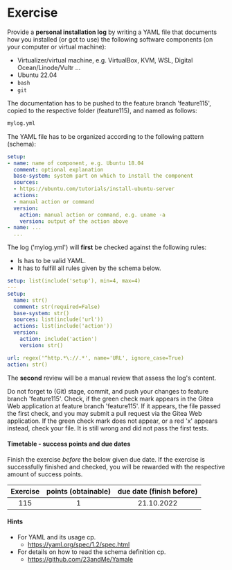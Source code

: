 # Exercise

Provide a **personal installation log** by writing a YAML file
that documents how you installed (or got to use) the following
software components (on your computer or virtual machine):

- Virtualizer/virtual machine, e.g. VirtualBox, KVM, WSL,
  Digital Ocean/Linode/Vultr ...
- Ubuntu 22.04 
- `bash`
- `git`

The documentation has to be pushed to the feature branch
'feature115', copied to the respective folder
(feature115), and named as follows:

```sh
mylog.yml
```

The YAML file has to be organized according to the following
pattern (schema):

```yml
setup:
- name: name of component, e.g. Ubuntu 18.04
  comment: optional explanation
  base-system: system part on which to install the component
  sources:
  - https://ubuntu.com/tutorials/install-ubuntu-server
  actions:
  - manual action or command
  version:
    action: manual action or command, e.g. uname -a
    version: output of the action above
- name: ...
  ...
```

The log ('mylog.yml') will **first** be checked against the following rules:

- Is has to be valid YAML.
- It has to fulfill all rules given by the schema below.

```yml
setup: list(include('setup'), min=4, max=4)
---
setup:
  name: str()
  comment: str(required=False)
  base-system: str()
  sources: list(include('url'))
  actions: list(include('action'))
  version:
    action: include('action')
    version: str()

url: regex('^http.*\://.*', name='URL', ignore_case=True)
action: str()
```

The **second** review will be a manual review that assess the log's content.

Do not forget to (Git) stage, commit, and push your changes to feature
branch 'feature115'. Check, if the green check mark appears in the
Gitea Web application at feature branch 'feature115'. If it appears,
the file passed the first check, and you may submit a pull request via the
Gitea Web application. If the green check mark does not appear, or a red 'x'
appears instead, check your file. It is still wrong and did not pass the
first tests.

  
#### Timetable - success points and due dates

Finish the exercise *before* the below given due date. If the exercise is
successfully finished and checked, you will be rewarded with the respective
amount of success points.

|Exercise    |points (obtainable)                   |due date (finish before)|
|:--------:  |:--------:                            |:--------:              |
|115|1|21.10.2022|


#### Hints

- For YAML and its usage cp.
  - https://yaml.org/spec/1.2/spec.html
- For details on how to read the schema definition cp.
  - https://github.com/23andMe/Yamale